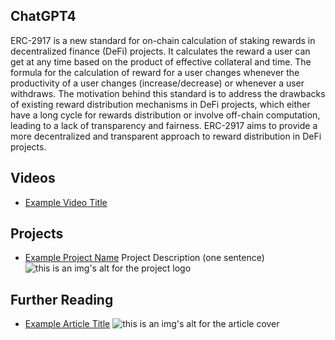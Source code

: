 ## ChatGPT4

ERC-2917 is a new standard for on-chain calculation of staking rewards in decentralized finance (DeFi) projects. It calculates the reward a user can get at any time based on the product of effective collateral and time. The formula for the calculation of reward for a user changes whenever the productivity of a user changes (increase/decrease) or whenever a user withdraws. The motivation behind this standard is to address the drawbacks of existing reward distribution mechanisms in DeFi projects, which either have a long cycle for rewards distribution or involve off-chain computation, leading to a lack of transparency and fairness. ERC-2917 aims to provide a more decentralized and transparent approach to reward distribution in DeFi projects.

## Videos

- [Example Video Title](https://www.youtube.com/watch?v=TDGq4aeevgY)

## Projects

- [Example Project Name](https://xxxx.xxx/xxxxx) Project Description (one sentence) ![this is an img's alt for the project logo](https://xxxx.xxx/project-logo.xxx)

## Further Reading

- [Example Article Title](https://xxxx.xxx/xxxxx) ![this is an img's alt for the article cover](https://xxxx.xxx/article-cover.xxx)
